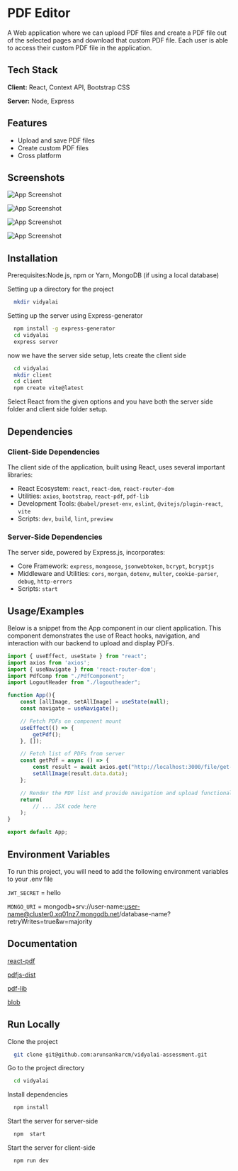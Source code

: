 
# PDF Editor

A Web application where we can upload PDF files and create a PDF file out of the selected pages and download that custom PDF file. Each user is able to access their custom PDF file in the application. 



## Tech Stack

**Client:** React, Context API, Bootstrap CSS

**Server:** Node, Express


## Features

- Upload and save PDF files
- Create custom PDF files
- Cross platform


## Screenshots

![App Screenshot](https://i.ibb.co/LYKZ6bn/Screenshot-from-2024-03-22-13-10-58.png)

![App Screenshot](https://i.ibb.co/jh2Df2J/Screenshot-from-2024-03-22-13-06-21.png)

![App Screenshot](https://i.ibb.co/DD3Nckd/Screenshot-from-2024-03-22-13-06-04.png)

![App Screenshot](https://i.ibb.co/jgB77WQ/Screenshot-from-2024-03-22-13-04-49.png)



## Installation

Prerequisites:Node.js, npm or Yarn, MongoDB (if using a local database)

Setting up a directory for the project 

```bash
  mkdir vidyalai
```

Setting up the server using Express-generator 

```bash
  npm install -g express-generator
  cd vidyalai
  express server
```
now we have the server side setup, lets create the client side

```bash
  cd vidyalai
  mkdir client
  cd client
  npm create vite@latest
```
Select React from the given options and you have both the server side folder and client side folder setup.
## Dependencies

### Client-Side Dependencies
The client side of the application, built using React, uses several important libraries:

- React Ecosystem: `react`, `react-dom`, `react-router-dom`
- Utilities: `axios`, `bootstrap`, `react-pdf`, `pdf-lib`
- Development Tools: `@babel/preset-env`, `eslint`, `@vitejs/plugin-react`, `vite`
- Scripts: `dev`, `build`, `lint`, `preview`

### Server-Side Dependencies
The server side, powered by Express.js, incorporates:

- Core Framework: `express`, `mongoose`, `jsonwebtoken`, `bcrypt`, `bcryptjs`
- Middleware and Utilities: `cors`, `morgan`, `dotenv`, `multer`, `cookie-parser`, `debug`, `http-errors`
- Scripts: `start`



## Usage/Examples

Below is a snippet from the App component in our client application. This component demonstrates the use of React hooks, navigation, and interaction with our backend to upload and display PDFs.

```javascript
import { useEffect, useState } from "react";
import axios from 'axios';
import { useNavigate } from 'react-router-dom';
import PdfComp from "./PdfComponent";
import LogoutHeader from "./logoutheader";

function App(){
    const [allImage, setAllImage] = useState(null);
    const navigate = useNavigate();

    // Fetch PDFs on component mount
    useEffect(() => {
        getPdf();
    }, []);

    // Fetch list of PDFs from server
    const getPdf = async () => {
        const result = await axios.get("http://localhost:3000/file/get-files");
        setAllImage(result.data.data);
    };

    // Render the PDF list and provide navigation and upload functionality
    return(
        // ... JSX code here
    );
}

export default App;
```


## Environment Variables

To run this project, you will need to add the following environment variables to your .env file

`JWT_SECRET` = hello

`MONGO_URI` = mongodb+srv://user-name:user-name@cluster0.xq01nz7.mongodb.net/database-name?retryWrites=true&w=majority


## Documentation

[react-pdf](https://github.com/wojtekmaj/react-pdf)


[pdfjs-dist](https://github.com/mozilla/pdf.js/)


[pdf-lib](https://pdf-lib.js.org/)


[blob](https://developer.mozilla.org/en-US/docs/Web/API/Blob)
## Run Locally

Clone the project

```bash
  git clone git@github.com:arunsankarcm/vidyalai-assessment.git
```

Go to the project directory

```bash
  cd vidyalai
```

Install dependencies

```bash
  npm install
```

Start the server for server-side

```bash
  npm  start
```

Start the server for client-side

```bash
  npm run dev  
```

